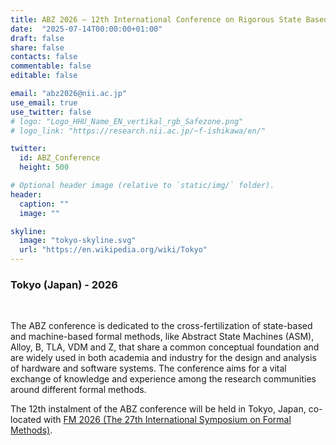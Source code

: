 ```yaml
---
title: ABZ 2026 – 12th International Conference on Rigorous State Based Methods
date:  "2025-07-14T00:00:00+01:00"
draft: false
share: false
contacts: false
commentable: false
editable: false

email: "abz2026@nii.ac.jp"
use_email: true
use_twitter: false
# logo: "Logo_HHU_Name_EN_vertikal_rgb_Safezone.png"
# logo_link: "https://research.nii.ac.jp/~f-ishikawa/en/"

twitter:
  id: ABZ_Conference
  height: 500

# Optional header image (relative to `static/img/` folder).
header:
  caption: ""
  image: ""

skyline: 
  image: "tokyo-skyline.svg"
  url: "https://en.wikipedia.org/wiki/Tokyo"
---
```

### Tokyo (Japan) - 2026

<br>

The ABZ conference is dedicated to the cross-fertilization of state-based and machine-based formal methods, like Abstract State Machines (ASM), Alloy, B, TLA, VDM and Z, that share a common conceptual foundation and are widely used in both academia and industry for the design and analysis of hardware and software systems. The conference aims for a vital exchange of knowledge and experience among the research communities around different formal methods.

The 12th instalment of the ABZ conference will be held in Tokyo, Japan, co-located with <a href="https://conf.researchr.org/home/fm-2026">FM 2026 (The 27th International Symposium on Formal Methods)</a>.


<!--the [**Tribe hotel**](https://tribehotels.com/en/germany/dusseldorf/), located in the centre of Düsseldorf
with easy access to the airport and central rail station.


Authors interested in contributing to ABZ 2025 in Open Access or Open Choice should refer to the corresponding [Springer webpage](https://www.springer.com/gp/computer-science/lncs/open-access-publishing-in-computer-proceedings).

<p class="text-center"><a href="https://easychair.org/conferences/?conf=abz2025" class="btn btn-primary btn-lg" role="button" target="_blank">Submit contribution<br><br><br><small>via easychair</small></a></p>


<div style="float: right; width: 504px;"><iframe src="https://www.linkedin.com/embed/feed/update/urn:li:share:7269728868175904768" height="441" width="504" frameborder="0" allowfullscreen="" title="ABZ Conference at LinkedIn"></iframe></div>
